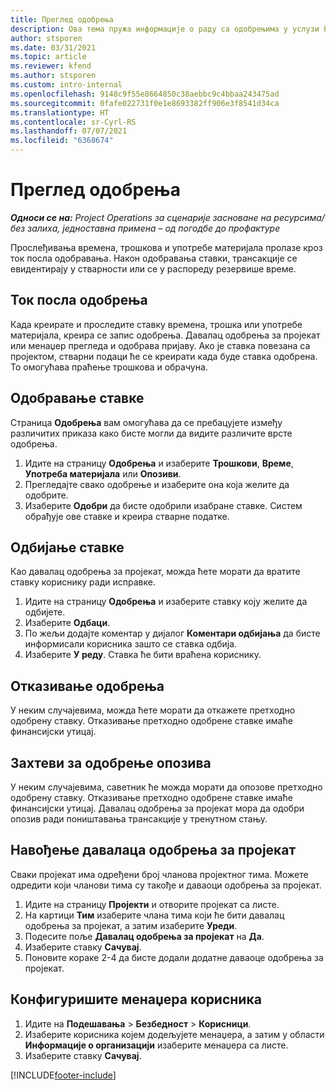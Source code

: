 ```yaml
---
title: Преглед одобрења
description: Ова тема пружа информације о раду са одобрењима у услузи Project Operations.
author: stsporen
ms.date: 03/31/2021
ms.topic: article
ms.reviewer: kfend
ms.author: stsporen
ms.custom: intro-internal
ms.openlocfilehash: 9148c9f55e8664850c38aebbc9c4bbaa243475ad
ms.sourcegitcommit: 0fafe022731f0e1e8693382ff906e3f8541d34ca
ms.translationtype: HT
ms.contentlocale: sr-Cyrl-RS
ms.lasthandoff: 07/07/2021
ms.locfileid: "6368674"
---
```

# <a name="approvals-overview"></a>Преглед одобрења

_**Односи се на:** Project Operations за сценарије засноване на ресурсима/без залиха, једноставна примена – од погодбе до профактуре_

Прослеђивања времена, трошкова и употребе материјала пролазе кроз ток посла одобравања. Након одобравања ставки, трансакције се евидентирају у стварности или се у распореду резервише време.

## <a name="approvals-workflow"></a>Ток посла одобрења
Када креирате и проследите ставку времена, трошка или употребе материјала, креира се запис одобрења. Давалац одобрења за пројекат или менаџер прегледа и одобрава пријаву. Ако је ставка повезана са пројектом, стварни подаци ће се креирати када буде ставка одобрена. То омогућава праћење трошкова и обрачуна.

## <a name="approve-an-entry"></a>Одобравање ставке
Страница **Одобрења** вам омогућава да се пребацујете између различитих приказа како бисте могли да видите различите врсте одобрења.
  
1. Идите на страницу **Одобрења** и изаберите **Трошкови**, **Време**, **Употреба материјала** или **Опозиви**.
2. Прегледајте свако одобрење и изаберите она која желите да одобрите.
3. Изаберите **Одобри** да бисте одобрили изабране ставке.
Систем обрађује ове ставке и креира стварне податке.

## <a name="reject-an-entry"></a>Одбијање ставке
Као давалац одобрења за пројекат, можда ћете морати да вратите ставку кориснику ради исправке.
  
1. Идите на страницу **Одобрења** и изаберите ставку коју желите да одбијете. 
2. Изаберите **Одбаци**.
3. По жељи додајте коментар у дијалог **Коментари одбијања** да бисте информисали корисника зашто се ставка одбија.
4. Изаберите **У реду**. Ставка ће бити враћена кориснику.
  
## <a name="cancel-approval"></a>Отказивање одобрења
У неким случајевима, можда ћете морати да откажете претходно одобрену ставку. Отказивање претходно одобрене ставке имаће финансијски утицај. 

## <a name="approving-recall-requests"></a>Захтеви за одобрење опозива
У неким случајевима, саветник ће можда морати да опозове претходно одобрену ставку. Отказивање претходно одобрене ставке имаће финансијски утицај. Давалац одобрења за пројекат мора да одобри опозив ради поништавања трансакције у тренутном стању.

## <a name="specify-project-approvers"></a>Навођење давалаца одобрења за пројекат
Сваки пројекат има одређени број чланова пројектног тима. Можете одредити који чланови тима су такође и даваоци одобрења за пројекат.

1. Идите на страницу **Пројекти** и отворите пројекат са листе.
2. На картици **Тим** изаберите члана тима који ће бити давалац одобрења за пројекат, а затим изаберите **Уреди**.
3. Подесите поље **Давалац одобрења за пројекат** на **Да**.
4. Изаберите ставку **Сачувај**.
5. Поновите кораке 2-4 да бисте додали додатне даваоце одобрења за пројекат.

## <a name="configure-the-users-manager"></a>Конфигуришите менаџера корисника

1. Идите на **Подешавања** > **Безбедност** > **Корисници**.
2. Изаберите корисника којем додељујете менаџера, а затим у области **Информације о организацији** изаберите менаџера са листе. 
3. Изаберите ставку **Сачувај**.




[!INCLUDE[footer-include](../includes/footer-banner.md)]
